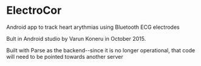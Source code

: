 # ElectroCor
Android app to track heart arythmias using Bluetooth ECG electrodes

Bult in Android studio by Varun Koneru in October 2015. 


Built with Parse as the backend--since it is no longer operational, that code will need to be pointed towards another server
